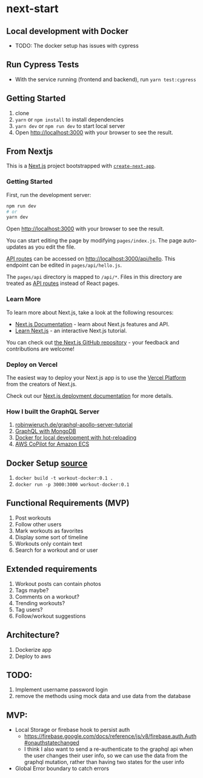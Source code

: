 # next-start

## Local development with Docker

- TODO: The docker setup has issues with cypress

## Run Cypress Tests

- With the service running (frontend and backend), run `yarn test:cypress`

## Getting Started

1. clone
2. `yarn` or `npm install` to install dependencies
3. `yarn dev` or `npm run dev` to start local server
4. Open [http://localhost:3000](http://localhost:3000) with your browser to see the result.

## From Nextjs

This is a [Next.js](https://nextjs.org/) project bootstrapped with [`create-next-app`](https://github.com/vercel/next.js/tree/canary/packages/create-next-app).

### Getting Started

First, run the development server:

```bash
npm run dev
# or
yarn dev
```

Open [http://localhost:3000](http://localhost:3000) with your browser to see the result.

You can start editing the page by modifying `pages/index.js`. The page auto-updates as you edit the file.

[API routes](https://nextjs.org/docs/api-routes/introduction) can be accessed on [http://localhost:3000/api/hello](http://localhost:3000/api/hello). This endpoint can be edited in `pages/api/hello.js`.

The `pages/api` directory is mapped to `/api/*`. Files in this directory are treated as [API routes](https://nextjs.org/docs/api-routes/introduction) instead of React pages.

### Learn More

To learn more about Next.js, take a look at the following resources:

- [Next.js Documentation](https://nextjs.org/docs) - learn about Next.js features and API.
- [Learn Next.js](https://nextjs.org/learn) - an interactive Next.js tutorial.

You can check out [the Next.js GitHub repository](https://github.com/vercel/next.js/) - your feedback and contributions are welcome!

### Deploy on Vercel

The easiest way to deploy your Next.js app is to use the [Vercel Platform](https://vercel.com/new?utm_medium=default-template&filter=next.js&utm_source=create-next-app&utm_campaign=create-next-app-readme) from the creators of Next.js.

Check out our [Next.js deployment documentation](https://nextjs.org/docs/deployment) for more details.

### How I built the GraphQL Server

1. [robinwieruch.de/graphql-apollo-server-tutorial](https://www.robinwieruch.de/graphql-apollo-server-tutorial/)
2. [GraphQL with MongoDB](https://medium.com/geekculture/graphql-with-mongodb-and-expressjs-26e1b94ab886)
3. [Docker for local development with hot-reloading](https://medium.com/bb-tutorials-and-thoughts/react-local-development-with-docker-compose-5a247710f997)
4. [AWS CoPilot for Amazon ECS](https://aws.github.io/copilot-cli/docs/getting-started/first-app-tutorial/)

## Docker Setup [source](https://nextjs.org/docs/deployment#docker-image)

1. `docker build -t workout-docker:0.1 .`
2. `docker run -p 3000:3000 workout-docker:0.1`

## Functional Requirements (MVP)

1. Post workouts
1. Follow other users
1. Mark workouts as favorites
1. Display some sort of timeline
1. Workouts only contain text
1. Search for a workout and or user

## Extended requirements

1. Workout posts can contain photos
1. Tags maybe?
1. Comments on a workout?
1. Trending workouts?
1. Tag users?
1. Follow/workout suggestions

## Architecture?

1. Dockerize app
1. Deploy to aws

## TODO:

1. Implement username password login
2. remove the methods using mock data and use data from the database

## MVP:

- Local Storage or firebase hook to persist auth
  - https://firebase.google.com/docs/reference/js/v8/firebase.auth.Auth#onauthstatechanged
  - I think I also want to send a re-authenticate to the graphql api when the user changes their user info,
    so we can use the data from the graphql mutation, rather than having two states for the user info
- Global Error boundary to catch errors
